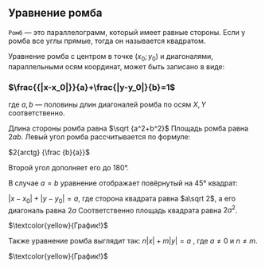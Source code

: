 ## Уравнение ромба
`Ромб` — это параллелограмм, который имеет равные стороны. Если у ромба все углы прямые, тогда он называется квадратом.

Уравнение ромба с центром в точке $(x_0;y_0)$ и диагоналями, параллельными осям координат, может быть записано в виде:

### $\frac{{|x-x_0|}}{a}+\frac{|y-y_0|}{b}=1$

где $a,b$ — половины длин диагоналей ромба по осям $X,Y$ соответственно.

Длина стороны ромба равна $\sqrt {a^2+b^2}$
Площадь ромба равна $2ab$. Левый угол ромба рассчитывается по формуле:

$2{arctg} {\frac {b}{a}}$


Второй угол дополняет его до 180°.

В случае $a = b$ уравнение отображает повёрнутый на $45°$ квадрат:

$|x-x_{0}|+|y-y_{0}|=a$,
где сторона квадрата равна $a\sqrt 2$, а его диагональ равна $2a$ Соответственно площадь квадрата равна $2a^2$.

$\textcolor{yellow}{График!}$

Также уравнение ромба выглядит так:
$n|x|+m|y|=a$
, где $a\neq0$ и $n\neq m$.

$\textcolor{yellow}{График!}$

